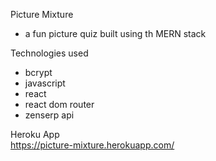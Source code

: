 Picture Mixture

- a fun picture quiz built using th MERN stack

Technologies used

- bcrypt
- javascript
- react
- react dom router
- zenserp api

Heroku App\
 https://picture-mixture.herokuapp.com/

